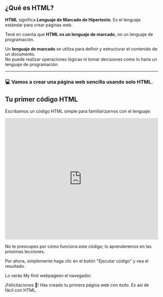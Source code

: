 ## ¿Qué es HTML?

**HTML** significa **Lenguaje de Marcado de Hipertexto**. Es el lenguaje estándar para crear páginas web.

Tené en cuenta que **HTML es un lenguaje de marcado**, no un lenguaje de programación.

Un **lenguaje de marcado** se utiliza para definir y estructurar el contenido de un documento.  
No puede realizar operaciones lógicas ni tomar decisiones como lo haría un lenguaje de programación.

---

### 💻 Vamos a crear una página web sencilla usando solo HTML.

## Tu primer código HTML

Escribamos un código HTML simple para familiarizarnos con el lenguaje:

<iframe src="https://trinket.io/embed/html/5b6489ebc2db" width="100%" height="400" frameborder="0" allowfullscreen></iframe>


No te preocupes por cómo funciona este código; lo aprenderemos en las próximas lecciones.

Por ahora, simplemente haga clic en el botón "Ejecutar código" y vea el resultado.

Lo verás My first webpageen el navegador.

¡Felicitaciones 🎉! Has creado tu primera página web con éxito. Es así de fácil con HTML.
